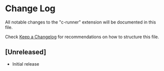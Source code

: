 # Change Log

All notable changes to the "c-runner" extension will be documented in this file.

Check [Keep a Changelog](http://keepachangelog.com/) for recommendations on how to structure this file.

## [Unreleased]

- Initial release